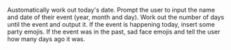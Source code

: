 Austomatically work out today's date.
Prompt the user to input the name and date of their event (year, month and day).
Work out the number of days until the event and output it.
If the event is happening today, insert some party emojis.
If the event was in the past, sad face emojis and tell the user how many days ago it was.
